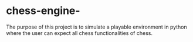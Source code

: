 # chess-engine-
The purpose of this project is to simulate a playable environment in python where the user can expect all chess functionalities of chess. 
